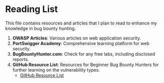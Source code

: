 # Reading List

This file contains resources and articles that I plan to read to enhance my knowledge in bug bounty hunting.

1. **OWASP Articles**: Various articles on web application security.
2. **PortSwigger Academy**: Comprehensive learning platform for web security.
3. **BugBountyHunter.com**: Check for any free labs, including disclosed reports.
4. **GitHub Resource List**: Resources for Beginner Bug Bounty Hunters for further learning on the vulnerability types.
   - [GitHub Resource List](https://github.com/nahamsec/Resources-for-Beginner-Bug-Bounty-Hunters/)

